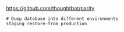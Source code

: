 https://github.com/thoughtbot/parity

    # Dump database into different environments
    staging restore-from production
